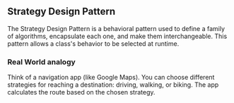 ## Strategy Design Pattern

The Strategy Design Pattern is a behavioral pattern used to define a family of algorithms, encapsulate each one, and make them interchangeable. This pattern allows a class's behavior to be selected at runtime.

### Real World analogy
Think of a navigation app (like Google Maps). You can choose different strategies for reaching a destination: driving, walking, or biking. The app calculates the route based on the chosen strategy.